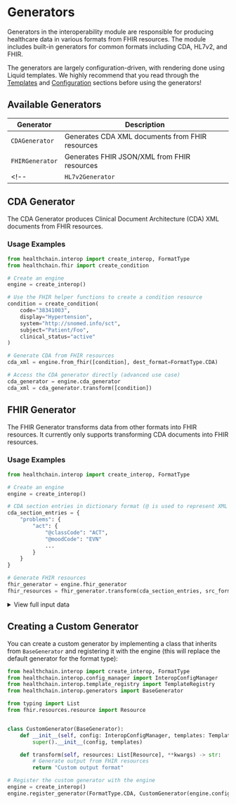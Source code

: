 # Generators

Generators in the interoperability module are responsible for producing healthcare data in various formats from FHIR resources. The module includes built-in generators for common formats including CDA, HL7v2, and FHIR.

The generators are largely configuration-driven, with rendering done using Liquid templates. We highly recommend that you read through the [Templates](templates.md) and [Configuration](configuration.md) sections before using the generators!

## Available Generators

| Generator | Description |
|-----------|-------------|
| `CDAGenerator` | Generates CDA XML documents from FHIR resources |
| `FHIRGenerator` | Generates FHIR JSON/XML from FHIR resources |
<!-- | `HL7v2Generator` | Generates HL7v2 messages from FHIR resources | -->


## CDA Generator

The CDA Generator produces Clinical Document Architecture (CDA) XML documents from FHIR resources.

### Usage Examples

```python
from healthchain.interop import create_interop, FormatType
from healthchain.fhir import create_condition

# Create an engine
engine = create_interop()

# Use the FHIR helper functions to create a condition resource
condition = create_condition(
    code="38341003",
    display="Hypertension",
    system="http://snomed.info/sct",
    subject="Patient/Foo",
    clinical_status="active"
)

# Generate CDA from FHIR resources
cda_xml = engine.from_fhir([condition], dest_format=FormatType.CDA)

# Access the CDA generator directly (advanced use case)
cda_generator = engine.cda_generator
cda_xml = cda_generator.transform([condition])
```

## FHIR Generator

The FHIR Generator transforms data from other formats into FHIR resources. It currently only supports transforming CDA documents into FHIR resources.

### Usage Examples

```python
from healthchain.interop import create_interop, FormatType

# Create an engine
engine = create_interop()

# CDA section entries in dictionary format (@ is used to represent XML attributes)
cda_section_entries = {
    "problems": {
        "act": {
            "@classCode": "ACT",
            "@moodCode": "EVN"
            ...
        }
    }
}

# Generate FHIR resources
fhir_generator = engine.fhir_generator
fhir_resources = fhir_generator.transform(cda_section_entries, src_format=FormatType.CDA)
```

<details>
<summary>View full input data</summary>

```python
{
  "problems": [{
    'act': {
      '@classCode': 'ACT',
      '@moodCode': 'EVN',
      'templateId': [
        {'@root': '2.16.840.1.113883.10.20.1.27'},
        {'@root': '1.3.6.1.4.1.19376.1.5.3.1.4.5.1'},
        {'@root': '1.3.6.1.4.1.19376.1.5.3.1.4.5.2'},
        {'@root': '2.16.840.1.113883.3.88.11.32.7'},
        {'@root': '2.16.840.1.113883.3.88.11.83.7'}
      ],
      'id': {
        '@extension': '51854-concern',
        '@root': '1.2.840.114350.1.13.525.3.7.2.768076'
      },
      'code': {
        '@nullFlavor': 'NA'
      },
      'text': {
        'reference': {'@value': '#problem12'}
      },
      'statusCode': {
        '@code': 'active'
      },
      'effectiveTime': {
        'low': {'@value': '20210317'}
      },
      'entryRelationship': {
        '@typeCode': 'SUBJ',
        '@inversionInd': False,
        'observation': {
          '@classCode': 'OBS',
          '@moodCode': 'EVN',
          'templateId': [
            {'@root': '1.3.6.1.4.1.19376.1.5.3.1.4.5'},
            {'@root': '2.16.840.1.113883.10.20.1.28'}
          ],
          'id': {
            '@extension': '51854',
            '@root': '1.2.840.114350.1.13.525.3.7.2.768076'
          },
          'code': {
            '@code': '64572001',
            '@codeSystem': '2.16.840.1.113883.6.96',
            '@codeSystemName': 'SNOMED CT'
          },
          'text': {
            'reference': {'@value': '#problem12name'}
          },
          'statusCode': {
            '@code': 'completed'
          },
          'effectiveTime': {
            'low': {'@value': '20190517'}
          },
          'value': {
            '@code': '38341003',
            '@codeSystem': '2.16.840.1.113883.6.96',
            '@codeSystemName': 'SNOMED CT',
            '@xsi:type': 'CD',
            '@xmlns:xsi': 'http://www.w3.org/2001/XMLSchema-instance',
            'originalText': {
              'reference': {'@value': '#problem12name'}
            }
          },
          'entryRelationship': {
            '@typeCode': 'REFR',
            '@inversionInd': False,
            'observation': {
              '@classCode': 'OBS',
              '@moodCode': 'EVN',
              'templateId': [
                {'@root': '2.16.840.1.113883.10.20.1.50'},
                {'@root': '2.16.840.1.113883.10.20.1.57'},
                {'@root': '1.3.6.1.4.1.19376.1.5.3.1.4.1.1'}
              ],
              'code': {
                '@code': '33999-4',
                '@codeSystem': '2.16.840.1.113883.6.1',
                '@displayName': 'Status'
              },
              'statusCode': {
                '@code': 'completed'
              },
              'effectiveTime': {
                'low': {'@value': '20190517'}
              },
              'value': {
                '@code': '55561003',
                '@codeSystem': '2.16.840.1.113883.6.96',
                '@xsi:type': 'CE',
                '@displayName': 'Active',
                '@xmlns:xsi': 'http://www.w3.org/2001/XMLSchema-instance'
              }
            }
          }
        }
      }
    }
  }]
}
```

The FHIR generator transforms this structure into a FHIR Condition resource by:
<br>
1. Identifying the section type ("problems") from the dictionary key
<br>
2. Looking up the corresponding FHIR resource type ("Condition") from configuration
<br>
3. Extracting relevant data from the nested structure (codes, dates, statuses)
<br>
4. Using templates to map specific fields to FHIR attributes
<br>

The result is a properly structured FHIR Condition resource with all required fields populated.
</details>

<!-- ## HL7v2 Generator

The HL7v2 Generator produces HL7 version 2 messages from FHIR resources (Coming soon!) -->


## Creating a Custom Generator

You can create a custom generator by implementing a class that inherits from `BaseGenerator` and registering it with the engine (this will replace the default generator for the format type):

```python
from healthchain.interop import create_interop, FormatType
from healthchain.interop.config_manager import InteropConfigManager
from healthchain.interop.template_registry import TemplateRegistry
from healthchain.interop.generators import BaseGenerator

from typing import List
from fhir.resources.resource import Resource


class CustomGenerator(BaseGenerator):
    def __init__(self, config: InteropConfigManager, templates: TemplateRegistry):
        super().__init__(config, templates)

    def transform(self, resources: List[Resource], **kwargs) -> str:
        # Generate output from FHIR resources
        return "Custom output format"

# Register the custom generator with the engine
engine = create_interop()
engine.register_generator(FormatType.CDA, CustomGenerator(engine.config, engine.template_registry))
```
